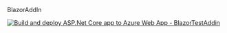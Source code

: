 BlazorAddIn

[![Build and deploy ASP.Net Core app to Azure Web App - BlazorTestAddin](https://github.com/aafvstam/BlazorAddIn/actions/workflows/master_blazortestaddin.yml/badge.svg)](https://github.com/aafvstam/BlazorAddIn/actions/workflows/master_blazortestaddin.yml)
